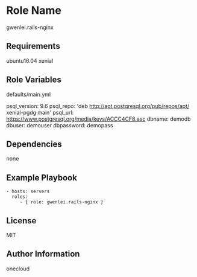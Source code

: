 Role Name
=========
gwenlei.rails-nginx

Requirements
------------
ubuntu16.04 xenial

Role Variables
--------------
defaults/main.yml

psql_version: 9.6
psql_repo: 'deb http://apt.postgresql.org/pub/repos/apt/ xenial-pgdg main'
psql_url: https://www.postgresql.org/media/keys/ACCC4CF8.asc
dbname: demodb
dbuser: demouser
dbpassword: demopass

Dependencies
------------
none

Example Playbook
----------------

    - hosts: servers
      roles:
         - { role: gwenlei.rails-nginx }

License
-------
MIT

Author Information
------------------
onecloud
